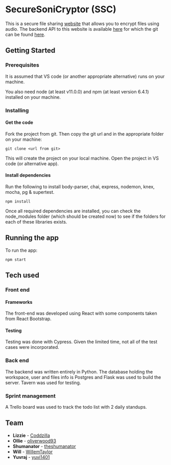 # SecureSoniCryptor (SSC)

This is a secure file sharing [website](https://ssc-fe.netlify.com/) that allows you to encrypt files using audio. The backend API to this website is available [here](https://ssc-be.herokuapp.com/api) for which the git can be found [here](https://github.com/theshumanator/nc-be-finalproject). 


## Getting Started

### Prerequisites

It is assumed that VS code (or another appropriate alternative) runs on your machine. 

You also need node (at least v11.0.0) and npm (at least version 6.4.1) installed on your machine.

### Installing

#### Get the code

Fork the project from git. Then copy the git url and in the appropriate folder on your machine:

```
git clone <url from git>
```
This will create the project on your local machine. Open the project in VS code (or alternative app).

#### Install dependencies

Run the following to install body-parser, chai, express, nodemon, knex, mocha, pg & supertest. 

```
npm install 
```

Once all required dependencies are installed, you can check the node_modules folder (which should be created now) to see if the folders for each of these libraries exists.

## Running the app

To run the app:
```
npm start
```

## Tech used

### Front end

#### Frameworks
The front-end was developed using React with some components taken from React Bootstrap.

#### Testing
Testing was done with Cypress. Given the limited time, not all of the test cases were incorporated.

### Back end
The backend was written entirely in Python. The database holding the workspace, user and files info is Postgres and Flask was used to build the server. Tavern was used for testing.

### Sprint management
A Trello board was used to track the todo list with 2 daily standups.

## Team

* **Lizzie** - [Coddzilla](https://github.com/Coddzilla)
* **Ollie** - [oliverwood93](https://github.com/oliverwood93)
* **Shumanator** - [theshumanator](https://github.com/theshumanator)
* **Will** - [WillemTaylor](https://github.com/WillemTaylor)
* **Yuvraj** - [yuvi1401](https://github.com/yuvi1401)

